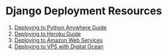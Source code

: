 # Django Deployment Resources

1. [Deploying to Python Anywhere Guide](https://help.pythonanywhere.com/pages/DeployExistingDjangoProject/)
2. [Deploying to Heroku Guide](https://devcenter.heroku.com/articles/deploying-python) 
3. [Deploying to Amazon Web Services](http://docs.aws.amazon.com/elasticbeanstalk/latest/dg/create-deploy-python-django.html)
4. [Deploying to VPS with Digital Ocean](https://www.digitalocean.com/community/tutorials/how-to-deploy-a-local-django-app-to-a-vps)